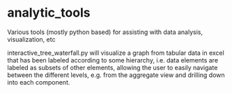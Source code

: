 # analytic_tools

Various tools (mostly python based) for assisting with data analysis, visualization, etc

interactive_tree_waterfall.py will visualize a graph from tabular data in excel that has been labeled according to some hierarchy, i.e. data elements are labeled as subsets of other elements, allowing the user to easily navigate between the different levels, e.g. from the aggregate view and drilling down into each component.
